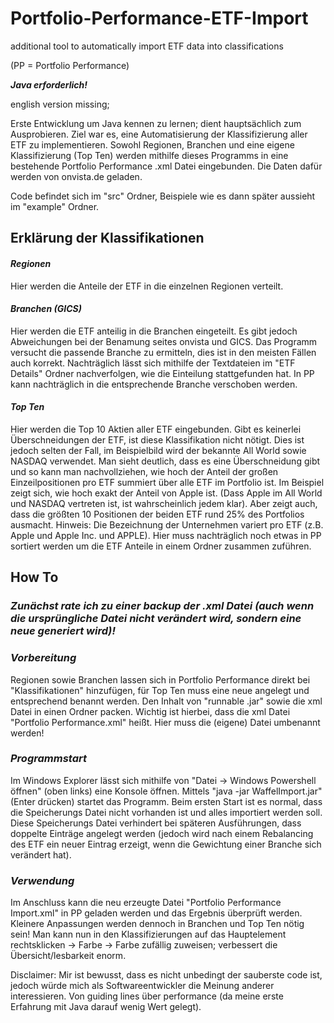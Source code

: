 # Portfolio-Performance-ETF-Import
additional tool to automatically import ETF data into classifications

(PP = Portfolio Performance)

**_Java erforderlich!_**

english version missing;

Erste Entwicklung um Java kennen zu lernen; dient hauptsächlich zum Ausprobieren.
Ziel war es, eine Automatisierung der Klassifizierung aller ETF zu implementieren.
Sowohl Regionen, Branchen und eine eigene Klassifizierung (Top Ten) werden mithilfe dieses Programms in eine bestehende Portfolio Performance .xml Datei eingebunden. Die Daten dafür werden von onvista.de geladen.

Code befindet sich im "src" Ordner, Beispiele wie es dann später aussieht im "example" Ordner.


## Erklärung der Klassifikationen

#### _Regionen_
Hier werden die Anteile der ETF in die einzelnen Regionen verteilt.


#### _Branchen (GICS)_
Hier werden die ETF anteilig in die Branchen eingeteilt. Es gibt jedoch Abweichungen bei der Benamung seites onvista und GICS.
Das Programm versucht die passende Branche zu ermitteln, dies ist in den meisten Fällen auch korrekt.
Nachträglich lässt sich mithilfe der Textdateien im "ETF Details" Ordner nachverfolgen, wie die Einteilung stattgefunden hat.
In PP kann nachträglich in die entsprechende Branche verschoben werden.


#### _Top Ten_
Hier werden die Top 10 Aktien aller ETF eingebunden. Gibt es keinerlei Überschneidungen der ETF, ist diese Klassifikation nicht nötigt.
Dies ist jedoch selten der Fall, im Beispielbild wird der bekannte All World sowie NASDAQ verwendet. Man sieht deutlich, dass es eine Überschneidung gibt und so kann man nachvollziehen, wie hoch der Anteil der großen Einzeilpositionen pro ETF summiert über alle ETF im Portfolio ist.
Im Beispiel zeigt sich, wie hoch exakt der Anteil von Apple ist. (Dass Apple im All World und NASDAQ vertreten ist, ist wahrscheinlich jedem klar).
Aber zeigt auch, dass die größten 10 Positionen der beiden ETF rund 25% des Portfolios ausmacht.
Hinweis: Die Bezeichnung der Unternehmen variert pro ETF (z.B. Apple und Apple Inc. und APPLE). Hier muss nachträglich noch etwas in PP sortiert werden um die ETF Anteile in einem Ordner zusammen zuführen.



## How To

### **_Zunächst rate ich zu einer backup der .xml Datei (auch wenn die ursprüngliche Datei nicht verändert wird, sondern eine neue generiert wird)!_**

### _Vorbereitung_
Regionen sowie Branchen lassen sich in Portfolio Performance direkt bei "Klassifikationen" hinzufügen, für Top Ten muss eine neue angelegt und entsprechend benannt werden.
Den Inhalt von "runnable .jar" sowie die xml Datei in einen Ordner packen. Wichtig ist hierbei, dass die xml Datei "Portfolio Performance.xml" heißt. Hier muss die (eigene) Datei umbenannt werden!


### _Programmstart_
Im Windows Explorer lässt sich mithilfe von "Datei -> Windows Powershell öffnen" (oben links) eine Konsole öffnen.
Mittels "java -jar WaffelImport.jar" (Enter drücken) startet das Programm.
Beim ersten Start ist es normal, dass die Speicherungs Datei nicht vorhanden ist und alles importiert werden soll.
Diese Speicherungs Datei verhindert bei späteren Ausführungen, dass doppelte Einträge angelegt werden (jedoch wird nach einem Rebalancing des ETF ein neuer Eintrag erzeigt, wenn die Gewichtung einer Branche sich verändert hat).


### _Verwendung_
Im Anschluss kann die neu erzeugte Datei "Portfolio Performance Import.xml" in PP geladen werden und das Ergebnis überprüft werden.
Kleinere Anpassungen werden dennoch in Branchen und Top Ten nötig sein!
Man kann nun in den Klassifizierungen auf das Hauptelement rechtsklicken -> Farbe -> Farbe zufällig zuweisen; verbessert die Übersicht/lesbarkeit enorm.



Disclaimer:
Mir ist bewusst, dass es nicht unbedingt der sauberste code ist, jedoch würde mich als Softwareentwickler die Meinung anderer interessieren.
Von guiding lines über performance (da meine erste Erfahrung mit Java darauf wenig Wert gelegt).
